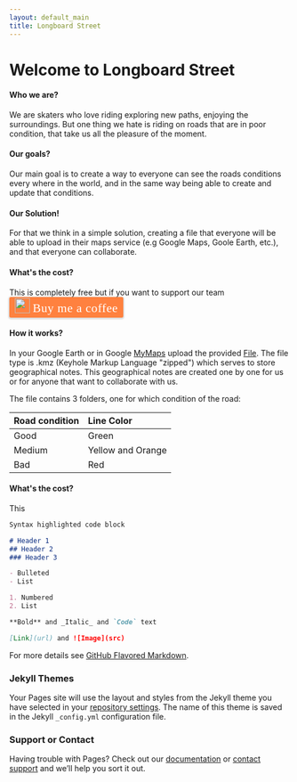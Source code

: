 ```yaml
---
layout: default_main
title: Longboard Street
---
```

# Welcome to Longboard Street

#### Who we are?

We are skaters who love riding exploring new paths, enjoying the surroundings. But one thing we hate is riding on roads that are in poor condition, that take us all the pleasure of the moment.

#### Our goals?

Our main goal is to create a way to everyone can see the roads conditions every where in the world, and in the same way being able to create and update that conditions.



#### Our Solution!

For that we think in a simple solution, creating a file that everyone will be able to upload in their maps service (e.g Google Maps, Goole Earth, etc.), and that everyone can collaborate.

#### What's the cost?

This is completely free but if you want to support our team <style>.bmc-button img{width: 27px !important;margin-bottom: 1px !important;box-shadow: none !important;border: none !important;vertical-align: middle !important;}.bmc-button{line-height: 36px !important;height:37px !important;text-decoration: none !important;display:inline-flex !important;color:#ffffff !important;background-color:#FF813F !important;border-radius: 3px !important;border: 1px solid transparent !important;padding: 1px 9px !important;font-size: 22px !important;letter-spacing:0.6px !important;box-shadow: 0px 1px 2px rgba(190, 190, 190, 0.5) !important;-webkit-box-shadow: 0px 1px 2px 2px rgba(190, 190, 190, 0.5) !important;margin: 0 auto !important;font-family:'Cookie', cursive !important;-webkit-box-sizing: border-box !important;box-sizing: border-box !important;-o-transition: 0.3s all linear !important;-webkit-transition: 0.3s all linear !important;-moz-transition: 0.3s all linear !important;-ms-transition: 0.3s all linear !important;transition: 0.3s all linear !important;}.bmc-button:hover, .bmc-button:active, .bmc-button:focus {-webkit-box-shadow: 0px 1px 2px 2px rgba(190, 190, 190, 0.5) !important;text-decoration: none !important;box-shadow: 0px 1px 2px 2px rgba(190, 190, 190, 0.5) !important;opacity: 0.85 !important;color:#ffffff !important;}</style><link href="https://fonts.googleapis.com/css?family=Cookie" rel="stylesheet"><a class="bmc-button" target="_blank" href="https://www.buymeacoffee.com/longstreet"><img src="https://bmc-cdn.nyc3.digitaloceanspaces.com/BMC-button-images/BMC-btn-logo.svg" alt="Buy me a coffee"><span style="margin-left:5px">Buy me a coffee</span></a>

#### How it works?

In your Google Earth or in Google [MyMaps](https://www.google.com/mymaps/) upload the provided [File](./map-page.html).
The file type is .kmz (Keyhole Markup Language "zipped")
which serves to store geographical notes. This geographical notes are created one by one for us or for anyone that want to collaborate with us.

The file contains 3 folders, one for which condition of the road:

| Road condition |    Line Color    |
|:---------------|:-----------------|
|      Good      |       Green      |
|     Medium     | Yellow and Orange|
|      Bad       |        Red       |

#### What's the cost?

This


```markdown
Syntax highlighted code block

# Header 1
## Header 2
### Header 3

- Bulleted
- List

1. Numbered
2. List

**Bold** and _Italic_ and `Code` text

[Link](url) and ![Image](src)
```

For more details see [GitHub Flavored Markdown](https://guides.github.com/features/mastering-markdown/).

### Jekyll Themes

Your Pages site will use the layout and styles from the Jekyll theme you have selected in your [repository settings](https://github.com/ffilipef/longstreet/settings). The name of this theme is saved in the Jekyll `_config.yml` configuration file.

### Support or Contact

Having trouble with Pages? Check out our [documentation](https://help.github.com/categories/github-pages-basics/) or [contact support](https://github.com/contact) and we’ll help you sort it out.
